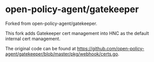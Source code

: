 # open-policy-agent/gatekeeper

Forked from open-policy-agent/gatekeeper.

This fork adds Gatekeeper cert management into HNC as the default internal cert management. 

The original code can be found at https://github.com/open-policy-agent/gatekeeper/blob/master/pkg/webhook/certs.go.


